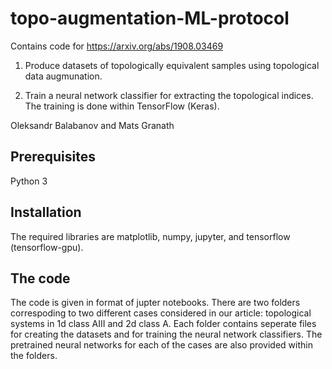 # topo-augmentation-ML-protocol

Contains code for <a href="https://arxiv.org/abs/1908.03469">https://arxiv.org/abs/1908.03469</a>

1. Produce datasets of topologically equivalent samples using topological data augmunation.

2. Train a neural network classifier for extracting the topological indices. The training is done within TensorFlow (Keras).

Oleksandr Balabanov and Mats Granath

## Prerequisites

Python 3

## Installation

The required libraries are matplotlib, numpy, jupyter, and tensorflow (tensorflow-gpu).

## The code

The code is given in format of jupter notebooks. There are two folders correspoding to two different cases considered in our article: topological systems in 1d class AIII and 2d class A. Each folder contains seperate files for creating the datasets and for training the neural network classifiers. The pretrained neural networks for each of the cases are also provided within the folders.  



